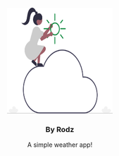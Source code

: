 <br />
<div align="center">
  <a href="https://github.com/othneildrew/Best-README-Template">
    <img src="logo.svg" alt="Logo" width="240" height="240">
  </a>

  <h3 align="center">By Rodz</h3>

  <p align="center">
    A simple weather app!
    <br />
  </p>
</div>
